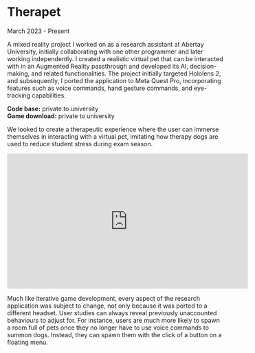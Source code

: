 # Therapet

March 2023 - Present

A mixed reality project I worked on as a research assistant at Abertay University, initially collaborating with one other programmer and later working independently. I created a realistic virtual pet that can be interacted with in an Augmented Reality passthrough and developed its AI, decision-making, and related functionalities. The project initially targeted Hololens 2, and subsequently, I ported the application to Meta Quest Pro, incorporating features such as voice commands, hand gesture commands, and eye-tracking capabilities.

**Code base:** private to university<br />
**Game download:** private to university

We looked to create a therapeutic experience where the user can immerse themselves in interacting with a virtual pet, imitating how therapy dogs are used to reduce student stress during exam season.

<iframe width="560" height="315" src="https://www.youtube.com/embed/C_hJA7-jKCI?si=zcUUGMLGLVmCmfrF" title="YouTube video player" frameborder="0" allow="accelerometer; autoplay; clipboard-write; encrypted-media; gyroscope; picture-in-picture; web-share" allowfullscreen></iframe>

Much like iterative game development, every aspect of the research application was subject to change, not only because it was ported to a different headset. User studies can always reveal previously unaccounted behaviours to adjust for. For instance, users are much more likely to spawn a room full of pets once they no longer have to use voice commands to summon dogs. Instead, they can spawn them with the click of a button on a floating menu.
